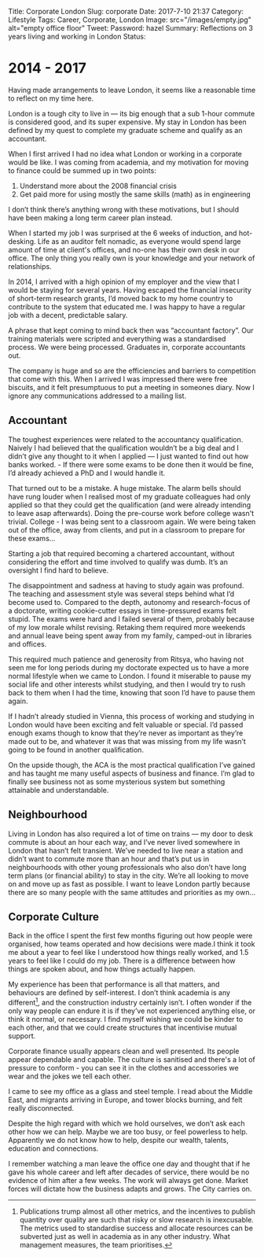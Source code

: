 Title: Corporate London
Slug: corporate
Date: 2017-7-10 21:37
Category: Lifestyle
Tags: Career, Corporate, London
Image: src="/images/empty.jpg" alt="empty office floor"
Tweet: 
Password: hazel
Summary: Reflections on 3 years living and working in London
Status: 

# 2014 - 2017

Having made arrangements to leave London, it seems like a reasonable time to reflect on my time here.

London is a tough city to live in — its big enough that a sub 1-hour commute is considered good, and its super expensive. My stay in London has been defined by my quest to complete my graduate scheme and qualify as an accountant.

When I first arrived I had no idea what London or working in a corporate would be like. I was coming from academia, and my motivation for moving to finance could be summed up in two points:

1. Understand more about the 2008 financial crisis
2. Get paid more for using mostly the same skills (math) as in engineering

I don’t think there’s anything wrong with these motivations, but I should have been making a long term career plan instead.

When I started my job I was surprised at the 6 weeks of induction, and hot-desking. Life as an auditor felt nomadic, as everyone would spend large amount of time at client's offices, and no-one has their own desk in our office. The only thing you really own is your knowledge and your network of relationships.

In 2014, I arrived with a high opinion of my employer and the view that I would be staying for several years. Having escaped the financial insecurity of short-term research grants, I’d moved back to my home country to contribute to the system that educated me. I was happy to have a regular job with a decent, predictable salary.

A phrase that kept coming to mind back then was “accountant factory”. Our training materials were scripted and everything was a standardised process. We were being processed. Graduates in, corporate accountants out.

The company is huge and so are the efficiencies and barriers to competition that come with this. When I arrived I was impressed there were free biscuits, and it felt presumptuous to put a meeting in someones diary. Now I ignore any communications addressed to a mailing list.

## Accountant

The toughest experiences were related to the accountancy qualification. Naively I had believed that the qualification wouldn’t be a big deal and I didn’t give any thought to it when I applied — I just wanted to find out how banks worked. - If there were some exams to be done then it would be fine, I’d already achieved a PhD and I would handle it.

That turned out to be a mistake. A huge mistake. The alarm bells should have rung louder when I realised most of my graduate colleagues had only applied so that they could get the qualification (and were already intending to leave asap afterwards). Doing the pre-course work before college wasn't trivial. College - I was being sent to a classroom again. We were being taken out of the office, away from clients, and put in a classroom to prepare for these exams…

Starting a job that required becoming a chartered accountant, without considering the effort and time involved to qualify was dumb. It’s an oversight I find hard to believe.

The disappointment and sadness at having to study again was profound. The teaching and assessment style was several steps behind what I’d become used to. Compared to the depth, autonomy and research-focus of a doctorate, writing cookie-cutter essays in time-pressured exams felt stupid. The exams were hard and I failed several of them, probably because of my low morale whilst revising. Retaking them required more weekends and annual leave being spent away from my family, camped-out in libraries and offices.

This required much patience and generosity from Ritsya, who having not seen me for long periods during my doctorate expected us to have a more normal lifestyle when we came to London. I found it miserable to pause my social life and other interests whilst studying, and then I would try to rush back to them when I had the time, knowing that soon I’d have to pause them again.

If I hadn’t already studied in Vienna, this process of working and studying in London would have been exciting and felt valuable or special. I’d passed enough exams though to know that they’re never as important as they’re made out to be, and whatever it was that was missing from my life wasn’t going to be found in another qualification.

On the upside though, the ACA is the most practical qualification I’ve gained and has taught me many useful aspects of business and finance. I’m glad to finally see business not as some mysterious system but something attainable and understandable.

## Neighbourhood

Living in London has also required a lot of time on trains — my door to desk commute is about an hour each way, and I’ve never lived somewhere in London that hasn’t felt transient. We’ve needed to live near a station and didn’t want to commute more than an hour and that’s put us in neighbourhoods with other young professionals who also don’t have long term plans (or financial ability) to stay in the city. We’re all looking to move on and move up as fast as possible.  I want to leave London partly because there are so many people with the same attitudes and priorities as my own…

## Corporate Culture

Back in the office I spent the first few months figuring out how people were organised, how teams operated and how decisions were made.I think it took me about a year to feel like I understood how things really worked, and 1.5 years to feel like I could do my job. There is a difference between how things are spoken about, and how things actually happen.

My experience has been that performance is all that matters, and behaviours are defined by self-interest. I don’t think academia is any different[^1], and the construction industry certainly isn’t. I often wonder if the only way people can endure it is if they’ve not experienced anything else, or think it normal, or necessary. I find myself wishing we could be kinder to each other, and that we could create structures that incentivise mutual support.

Corporate finance usually appears clean and well presented. Its people appear dependable and capable. The culture is sanitised and there's a lot of pressure to conform - you can see it in the clothes and accessories we wear and the jokes we tell each other. 

I came to see my office as a glass and steel temple. I read about the Middle East, and migrants arriving in Europe, and tower blocks burning, and felt really disconnected.

Despite the high regard with which we hold ourselves, we don’t ask each other how we can help. Maybe we are too busy, or feel powerless to help. Apparently we do not know how to help, despite our wealth, talents, education and connections.

I remember watching a man leave the office one day and thought that if he gave his whole career and left after decades of service, there would be no evidence of him after a few weeks. The work will always get done. Market forces will dictate how the business adapts and grows. The City carries on.

[^1]: Publications trump almost all other metrics, and the incentives to publish quantity over quality are such that risky or slow research is inexcusable. The metrics used to standardise success and allocate resources can be subverted just as well in academia as in any other industry. What management measures, the team prioritises.
